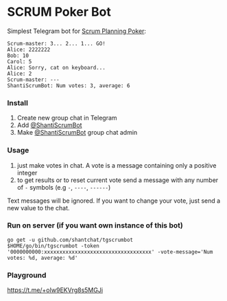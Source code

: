 # SCRUM Poker Bot

Simplest Telegram bot for [Scrum Planning Poker](https://en.wikipedia.org/wiki/Planning_poker):
```shell
Scrum-master: 3... 2... 1... GO!
Alice: 2222222
Bob: 10
Carol: 5
Alice: Sorry, cat on keyboard...
Alice: 2
Scrum-master: ---
ShantiScrumBot: Num votes: 3, average: 6
```

### Install
1. Create new group chat in Telegram
2. Add [@ShantiScrumBot](https://t.me/ShantiScrumBot)
3. Make [@ShantiScrumBot](https://t.me/ShantiScrumBot) group chat admin

### Usage
1. just make votes in chat. A vote is a message containing only a positive integer
2. to get results or to reset current vote send a message with any number of `-` symbols (e.g `-`, `----`, `------`)

Text messages will be ignored. If you want to change your vote, just send a new value to the chat.

### Run on server (if you want own instance of this bot)
```shell
go get -u github.com/shantchat/tgscrumbot
$HOME/go/bin/tgscrumbot -token '0000000000:xxxxxxxxxxxxxxxxxxxxxxxxxxxxxxxxxxx' -vote-message='Num votes: %d, average: %d' 
```

### Playground
https://t.me/+oIw9EKVrg8s5MGJi
